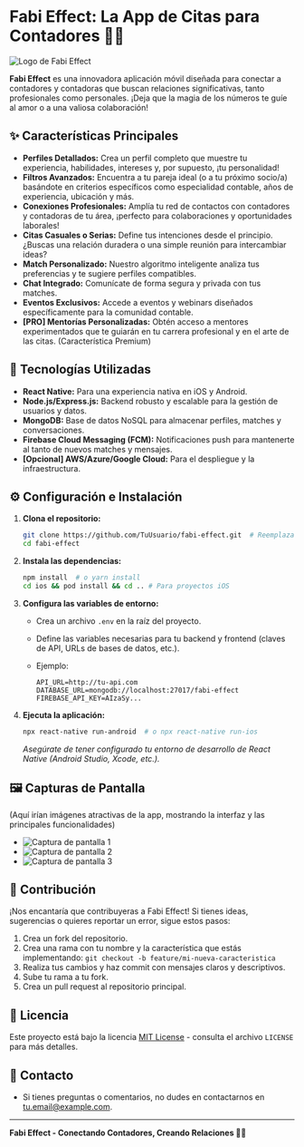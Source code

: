 # Fabi Effect: La App de Citas para Contadores 💖💼

![Logo de Fabi Effect](./assets/logo.png)  <!-- Reemplaza con la ruta de tu logo -->

**Fabi Effect** es una innovadora aplicación móvil diseñada para conectar a contadores y contadoras que buscan relaciones significativas, tanto profesionales como personales. ¡Deja que la magia de los números te guíe al amor o a una valiosa colaboración!

## ✨ Características Principales

*   **Perfiles Detallados:** Crea un perfil completo que muestre tu experiencia, habilidades, intereses y, por supuesto, ¡tu personalidad!
*   **Filtros Avanzados:** Encuentra a tu pareja ideal (o a tu próximo socio/a) basándote en criterios específicos como especialidad contable, años de experiencia, ubicación y más.
*   **Conexiones Profesionales:** Amplía tu red de contactos con contadores y contadoras de tu área, ¡perfecto para colaboraciones y oportunidades laborales!
*   **Citas Casuales o Serias:** Define tus intenciones desde el principio. ¿Buscas una relación duradera o una simple reunión para intercambiar ideas?
*   **Match Personalizado:** Nuestro algoritmo inteligente analiza tus preferencias y te sugiere perfiles compatibles.
*   **Chat Integrado:** Comunícate de forma segura y privada con tus matches.
*   **Eventos Exclusivos:** Accede a eventos y webinars diseñados específicamente para la comunidad contable.
*   **[PRO] Mentorías Personalizadas:** Obtén acceso a mentores experimentados que te guiarán en tu carrera profesional y en el arte de las citas. (Característica Premium)

## 🚀 Tecnologías Utilizadas

*   **React Native:** Para una experiencia nativa en iOS y Android.
*   **Node.js/Express.js:** Backend robusto y escalable para la gestión de usuarios y datos.
*   **MongoDB:** Base de datos NoSQL para almacenar perfiles, matches y conversaciones.
*   **Firebase Cloud Messaging (FCM):** Notificaciones push para mantenerte al tanto de nuevos matches y mensajes.
*   **[Opcional] AWS/Azure/Google Cloud:** Para el despliegue y la infraestructura.

## ⚙️ Configuración e Instalación

1.  **Clona el repositorio:**

    ```bash
    git clone https://github.com/TuUsuario/fabi-effect.git  # Reemplaza con la URL de tu repositorio
    cd fabi-effect
    ```

2.  **Instala las dependencias:**

    ```bash
    npm install  # o yarn install
    cd ios && pod install && cd .. # Para proyectos iOS
    ```

3.  **Configura las variables de entorno:**

    *   Crea un archivo `.env` en la raíz del proyecto.
    *   Define las variables necesarias para tu backend y frontend (claves de API, URLs de bases de datos, etc.).
    *   Ejemplo:

        ```
        API_URL=http://tu-api.com
        DATABASE_URL=mongodb://localhost:27017/fabi-effect
        FIREBASE_API_KEY=AIzaSy...
        ```

4.  **Ejecuta la aplicación:**

    ```bash
    npx react-native run-android  # o npx react-native run-ios
    ```

    *Asegúrate de tener configurado tu entorno de desarrollo de React Native (Android Studio, Xcode, etc.).*

## 🖼️ Capturas de Pantalla

(Aquí irían imágenes atractivas de la app, mostrando la interfaz y las principales funcionalidades)

*   ![Captura de pantalla 1](./assets/screenshot1.png)  <!-- Reemplaza con la ruta de tu captura -->
*   ![Captura de pantalla 2](./assets/screenshot2.png)
*   ![Captura de pantalla 3](./assets/screenshot3.png)

## 🤝 Contribución

¡Nos encantaría que contribuyeras a Fabi Effect! Si tienes ideas, sugerencias o quieres reportar un error, sigue estos pasos:

1.  Crea un fork del repositorio.
2.  Crea una rama con tu nombre y la característica que estás implementando: `git checkout -b feature/mi-nueva-caracteristica`
3.  Realiza tus cambios y haz commit con mensajes claros y descriptivos.
4.  Sube tu rama a tu fork.
5.  Crea un pull request al repositorio principal.

## 📜 Licencia

Este proyecto está bajo la licencia [MIT License](LICENSE) - consulta el archivo `LICENSE` para más detalles.

## 📧 Contacto

*   Si tienes preguntas o comentarios, no dudes en contactarnos en [tu.email@example.com](mailto:tu.email@example.com).

---

**Fabi Effect - Conectando Contadores, Creando Relaciones 💖💼**